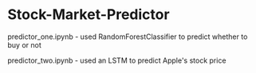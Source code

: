 # Stock-Market-Predictor

predictor_one.ipynb - used RandomForestClassifier to predict whether to buy or not


predictor_two.ipynb - used an LSTM to predict Apple's stock price
